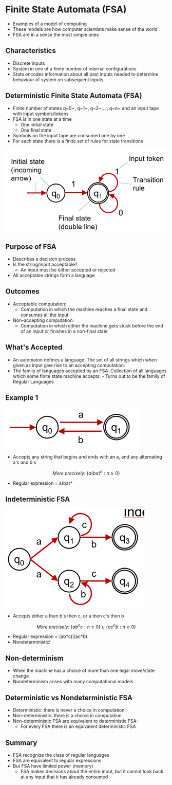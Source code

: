 # Finite State Automata (FSA)

* Examples of a model of computing
* These models are how computer scientists make sense of the world
* FSA are in a sense the most simple ones



## Characteristics

* Discrete inputs
* System in one of a finite number of internal configurations
* State encodes information about all past inputs needed to determine behaviour of system on subsequent inputs



## Deterministic Finite State Automata (FSA)

* Finite number of states q~0~, q~1~, q~2~,..., q~n~ and an input tape with input symbols/tokens
* FSA is in one state at a time
  * One initial state
  * One final state
* Symbols on the input tape are consumed one by one
* For each state there is a finite set of rules for state transitions

<img src="images/FSA.PNG">



## Purpose of FSA

* Describes a decision process
* Is the string/input acceptable?
  * An input must be either accepted or rejected
* All acceptable strings form a language



## Outcomes

* Acceptable computation:
  * Computation in which the machine reaches a final state and consumes all the input
* Non-accepting computation:
  * Computation in which either the machine gets stuck before the end of an input or finishes in a non-final state



## What's Accepted

* An automaton defines a language: The set of all strings which when given as input give rise to an accepting computation.
* The family of languages accepted by an FSA: Collection of all languages which some finite state machine accepts. - Turns out to be the family of Regular Languages



## Example 1

<img src="images/FSA-1.PNG">

* Accepts any string that begins and ends with an a, and any alternating a's and b's

$$
More\ precisely:\ \{a(ba)^n:n\geq0\}
$$

* Regular expression = a(ba)*



## Indeterministic FSA

<img src="images/Indeterministic-FSA.PNG">

* Accepts either a then b's then c, or a then c's then b

$$
More\ precisely:\ \{ab^nc:n\geq0\} \cup \{ac^nb:n\geq0\}
$$

* Regular expression = (ab*c)|(ac\*b)
* Nondeterministic!



## Non-determinism

* When the machine has a choice of more than one legal move/state change
* Nondeterminism arises with many computational models



## Deterministic vs Nondeterministic FSA

* Deterministic: there is never a choice in computation
* Non-deterministic: there is a choice in computation
* Non-deterministic FSA are equivalent to deterministic FSA:
  * For every FSA there is an equivalent deterministic FSA



## Summary

* FSA recognize the class of regular languages
* FSA are equivalent to regular expressions
* But FSA have limited power (memory)
  * FSA makes decisions about the entire input, but it cannot look back at any input that it has already consumed

